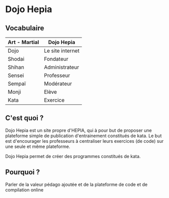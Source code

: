 # Dojo Hepia

## Vocabulaire
| Art - Martial | Dojo Hepia       |
|---------------|------------------|
| Dojo          | Le site internet |
| Shodai        | Fondateur        |
| Shihan        | Administrateur   |
| Sensei        | Professeur       |
| Sempaï        | Modérateur       |
| Monji         | Elève            |
| Kata          | Exercice         |

## C'est quoi ?
Dojo Hepia est un site propre d'HEPIA, qui à pour but de proposer une plateforme simple de publication d'entrainement constitués de kata. Le but est d'encourager les professeurs à centraliser leurs exercices (de code) sur une seule et même plateforme.

Dojo Hepia permet de créer des programmes constitués de kata.

## Pourquoi ?
Parler de la valeur pédago ajoutée et de la plateforme de code et de compilation online




